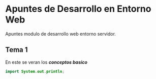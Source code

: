 # Apuntes de Desarrollo en Entorno Web
Apuntes modulo de desarrollo web entorno servidor.

## Tema 1

En este se veran los ***conceptos basico***
```java
import System.out.println;


```
